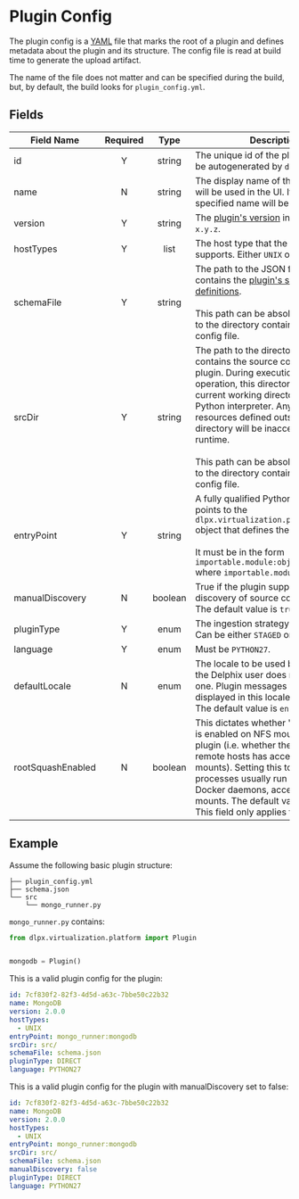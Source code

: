 # Plugin Config
The plugin config is a [YAML](https://yaml.org/) file that marks the root of a plugin and defines metadata about the plugin and its structure. The config file is read at build time to generate the upload artifact.

The name of the file does not matter and can be specified during the build, but, by default, the build looks for `plugin_config.yml`.

## Fields

|Field Name|Required|Type|Description|
|----------|:------:|:--:|-----------|
|id|Y|string|The unique id of the plugin. This will be autogenerated by `dvp init`.|
|name|N|string|The display name of the plugin. This will be used in the UI. If it is not specified name will be equal to id.|
|version|Y|string|The [plugin's version](Plugin_Versioning.md) in the format `x.y.z`.
|hostTypes|Y|list|The host type that the plugin supports. Either `UNIX` or `WINDOWS`.|
|schemaFile|Y|string|The path to the JSON file that contains the [plugin's schema definitions](Schemas.md).<br><br>This path can be absolute or relative to the directory containing the plugin config file.|
|srcDir|Y|string|The path to the directory that contains the source code for the plugin. During execution of a plugin operation, this directory will be the current working directory of the Python interpreter. Any modules or resources defined outside of this directory will be inaccessible at runtime.<br><br>This path can be absolute or relative to the directory containing the plugin config file.|
|entryPoint|Y|string|A fully qualified Python symbol that points to the `dlpx.virtualization.platform.Plugin` object that defines the plugin.<br><br>It must be in the form `importable.module:object_name` where `importable.module` is in `srcDir`.|
|manualDiscovery|N|boolean|True if the plugin supports manual discovery of source config objects. The default value is `true`.|
|pluginType|Y|enum|The ingestion strategy of the plugin. Can be either `STAGED` or `DIRECT`.|
|language|Y|enum|Must be `PYTHON27`.|
|defaultLocale|N|enum|The locale to be used by the plugin if the Delphix user does not specify one. Plugin messages will be displayed in this locale by default. The default value is `en-us`.|
|rootSquashEnabled|N|boolean|This dictates whether "root squash" is enabled on NFS mounts for the plugin (i.e. whether the `root` user on remote hosts has access to the NFS mounts). Setting this to `false` allows processes usually run as `root`, like Docker daemons, access to the NFS mounts. The default value is `true`. This field only applies to Unix hosts.|

## Example
Assume the following basic plugin structure:

```
├── plugin_config.yml
├── schema.json
└── src
    └── mongo_runner.py
```

`mongo_runner.py` contains:

```python
from dlpx.virtualization.platform import Plugin


mongodb = Plugin()
```

This is a valid plugin config for the plugin:

```yaml
id: 7cf830f2-82f3-4d5d-a63c-7bbe50c22b32
name: MongoDB
version: 2.0.0
hostTypes:
  - UNIX
entryPoint: mongo_runner:mongodb
srcDir: src/
schemaFile: schema.json
pluginType: DIRECT
language: PYTHON27
```
This is a valid plugin config for the plugin with manualDiscovery set to false:

```yaml
id: 7cf830f2-82f3-4d5d-a63c-7bbe50c22b32
name: MongoDB
version: 2.0.0
hostTypes:
  - UNIX
entryPoint: mongo_runner:mongodb
srcDir: src/
schemaFile: schema.json
manualDiscovery: false
pluginType: DIRECT
language: PYTHON27
```
